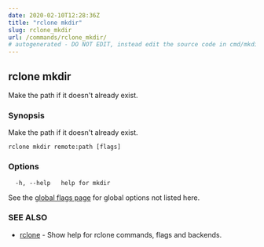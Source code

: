 ```yaml
---
date: 2020-02-10T12:28:36Z
title: "rclone mkdir"
slug: rclone_mkdir
url: /commands/rclone_mkdir/
# autogenerated - DO NOT EDIT, instead edit the source code in cmd/mkdir/ and as part of making a release run "make commanddocs"
---
```

## rclone mkdir

Make the path if it doesn't already exist.

### Synopsis

Make the path if it doesn't already exist.

```
rclone mkdir remote:path [flags]
```

### Options

```
  -h, --help   help for mkdir
```

See the [global flags page](/flags/) for global options not listed here.

### SEE ALSO

* [rclone](/commands/rclone/)	 - Show help for rclone commands, flags and backends.

